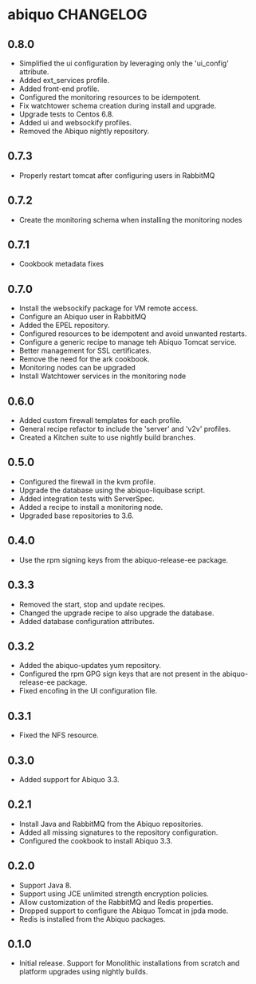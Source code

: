 abiquo CHANGELOG
================

## 0.8.0

* Simplified the ui configuration by leveraging only the 'ui_config' attribute.
* Added ext_services profile.
* Added front-end profile.
* Configured the monitoring resources to be idempotent.
* Fix watchtower schema creation during install and upgrade.
* Upgrade tests to Centos 6.8.
* Added ui and websockify profiles.
* Removed the Abiquo nightly repository.

## 0.7.3

* Properly restart tomcat after configuring users in RabbitMQ

## 0.7.2

* Create the monitoring schema when installing the monitoring nodes

## 0.7.1

* Cookbook metadata fixes

## 0.7.0

* Install the websockify package for VM remote access.
* Configure an Abiquo user in RabbitMQ
* Added the EPEL repository.
* Configured resources to be idempotent and avoid unwanted restarts.
* Configure a generic recipe to manage teh Abiquo Tomcat service.
* Better management for SSL certificates.
* Remove the need for the ark cookbook.
* Monitoring nodes can be upgraded
* Install Watchtower services in the monitoring node

## 0.6.0

* Added custom firewall templates for each profile.
* General recipe refactor to include the 'server' and 'v2v' profiles.
* Created a Kitchen suite to use nightly build branches. 

## 0.5.0

* Configured the firewall in the kvm profile.
* Upgrade the database using the abiquo-liquibase script.
* Added integration tests with ServerSpec.
* Added a recipe to install a monitoring node.
* Upgraded base repositories to 3.6.

## 0.4.0

* Use the rpm signing keys from the abiquo-release-ee package.

## 0.3.3

* Removed the start, stop and update recipes.
* Changed the upgrade recipe to also upgrade the database.
* Added database configuration attributes.

## 0.3.2

* Added the abiquo-updates yum repository.
* Configured the rpm GPG sign keys that are not present in the abiquo-release-ee package.
* Fixed encofing in the UI configuration file.

## 0.3.1

* Fixed the NFS resource.

## 0.3.0

* Added support for Abiquo 3.3.

## 0.2.1

* Install Java and RabbitMQ from the Abiquo repositories.
* Added all missing signatures to the repository configuration.
* Configured the cookbook to install Abiquo 3.3.

## 0.2.0

* Support Java 8.
* Support using JCE unlimited strength encryption policies.
* Allow customization of the RabbitMQ and Redis properties.
* Dropped support to configure the Abiquo Tomcat in jpda mode.
* Redis is installed from the Abiquo packages.

## 0.1.0

* Initial release. Support for Monolithic installations from scratch and platform upgrades using nightly builds.
